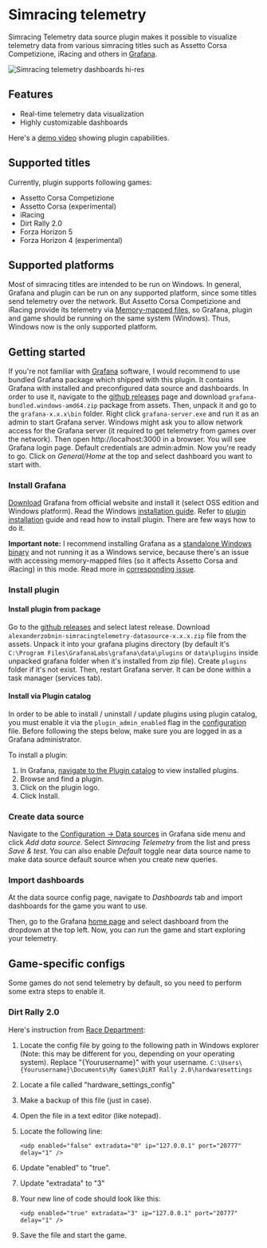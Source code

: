 # Simracing telemetry

Simracing Telemetry data source plugin makes it possible to visualize telemetry
data from various simracing titles such as Assetto Corsa Competizione, iRacing 
and others in [Grafana](https://grafana.com/).

![Simracing telemetry dashboards hi-res](https://user-images.githubusercontent.com/4932851/167926449-883b2163-c980-4c5c-8b91-31afc551d1a0.png)

## Features

- Real-time telemetry data visualization
- Highly customizable dashboards

Here's a [demo video](https://vimeo.com/571685229) showing plugin capabilities.

## Supported titles

Currently, plugin supports following games:

- Assetto Corsa Competizione
- Assetto Corsa (experimental)
- iRacing
- Dirt Rally 2.0
- Forza Horizon 5
- Forza Horizon 4 (experimental)

## Supported platforms

Most of simracing titles are intended to be run on Windows. In general, 
Grafana and plugin can be run on any supported platform, since some titles
send telemetry over the network. But Assetto Corsa Competizione and iRacing
provide its telemetry via [Memory-mapped files](https://docs.microsoft.com/en-us/dotnet/standard/io/memory-mapped-files),
so Grafana, plugin and game should be running on the same system (Windows).
Thus, Windows now is the only supported platform.

## Getting started

If you're not familiar with [Grafana](https://grafana.com/) software, I would recommend
to use bundled Grafana package which shipped with this plugin. It contains Grafana with 
installed and preconfigured data source and dashboards. In order to use it, navigate to the
[github releases](https://github.com/alexanderzobnin/grafana-simracing-telemetry/releases) page
and download `grafana-bundled.windows-amd64.zip` package from assets. Then, unpack it and go to the
`grafana-x.x.x\bin` folder. Right click `grafana-server.exe` and run it as an admin to start Grafana server. 
Windows might ask you to allow network access for the Grafana server (it required to get telemetry from games over the network). 
Then open http://localhost:3000 in a browser. You will see Grafana login page. 
Default credentials are admin:admin. Now you're ready to go. Click on _General/Home_ at the top and select
dashboard you want to start with.

### Install Grafana

[Download](https://grafana.com/grafana/download?edition=oss&platform=windows) Grafana from
official website and install it (select OSS edition and Windows platform). Read the Windows [installation guide](https://grafana.com/docs/grafana/latest/installation/windows/).
Refer to [plugin installation](https://grafana.com/docs/grafana/latest/plugins/installation/) guide and
read how to install plugin. There are few ways how to do it.

**Important note:** I recommend installing Grafana as a [standalone Windows binary](https://grafana.com/docs/grafana/latest/installation/windows/#install-standalone-windows-binary)
and not running it as a Windows service, because there's an issue with accessing 
memory-mapped files (so it affects Assetto Corsa and iRacing) in this mode. Read more in [corresponding issue](https://github.com/alexanderzobnin/grafana-simracing-telemetry/issues/5).

### Install plugin

#### Install plugin from package

Go to the [github releases](https://github.com/alexanderzobnin/grafana-simracing-telemetry/releases)
and select latest release. Download `alexanderzobnin-simracingtelemetry-datasource-x.x.x.zip` file from the assets.
Unpack it into your grafana plugins directory (by default it's `C:\Program Files\GrafanaLabs\grafana\data\plugins` or
`data\plugins` inside unpacked grafana folder when it's installed from zip file). 
Create `plugins` folder if it's not exist. Then, restart Grafana server. It can be done within a task manager (services tab).

#### Install via Plugin catalog

In order to be able to install / uninstall / update plugins using plugin catalog, 
you must enable it via the `plugin_admin_enabled` flag in the [configuration](https://grafana.com/docs/grafana/latest/administration/configuration/#plugin_admin_enabled) file. 
Before following the steps below, make sure you are logged in as a Grafana administrator.

To install a plugin:

1. In Grafana, [navigate to the Plugin catalog](https://grafana.com/docs/grafana/latest/plugins/catalog/#plugin-catalog-entry) to view installed plugins.
2. Browse and find a plugin.
3. Click on the plugin logo.
4. Click Install.

### Create data source

Navigate to the [Configuration -> Data sources](http://localhost:3000/datasources) in Grafana
side menu and click _Add data source_. Select _Simracing Telemetry_ from the list 
and press _Save & test_. You can also enable _Default_ toggle near data source name
to make data source default source when you create new queries.

### Import dashboards

At the data source config page, navigate to _Dashboards_ tab and import
dashboards for the game you want to use.

Then, go to the Grafana [home page](http://localhost:3000/) and select dashboard 
from the dropdown at the top left. Now, you can run the game and start exploring your telemetry.

## Game-specific configs

Some games do not send telemetry by default, so you need to perform some
extra steps to enable it.

### Dirt Rally 2.0

Here's instruction from [Race Department](https://www.racedepartment.com/downloads/dirt-rally-2-0-dashboard-telemetry-tool.26703/): 

1. Locate the config file by going to the following path in Windows explorer (Note: this may be different for you, depending on your operating system). Replace "{Yourusername}" with your username.
   `C:\Users\{Yourusername}\Documents\My Games\DiRT Rally 2.0\hardwaresettings`
2. Locate a file called "hardware_settings_config"
3. Make a backup of this file (just in case).
4. Open the file in a text editor (like notepad).
5. Locate the following line:

   `<udp enabled="false" extradata="0" ip="127.0.0.1" port="20777" delay="1" />`
6. Update "enabled" to "true".
7. Update "extradata" to "3"
8. Your new line of code should look like this:

   `<udp enabled="true" extradata="3" ip="127.0.0.1" port="20777" delay="1" />`
9. Save the file and start the game.
